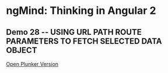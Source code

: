 # ngMind: Thinking in Angular 2

## Demo 28 -- USING URL PATH ROUTE PARAMETERS TO FETCH SELECTED DATA OBJECT

[Open Plunker Version](http://plnkr.co/edit/duxMpePu830kL8PWaBky?p=preview)
